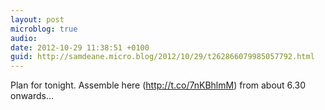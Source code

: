 ```yaml
---
layout: post
microblog: true
audio: 
date: 2012-10-29 11:38:51 +0100
guid: http://samdeane.micro.blog/2012/10/29/t262866079985057792.html
---
```

Plan for tonight. Assemble here (http://t.co/7nKBhlmM) from about 6.30 onwards...
